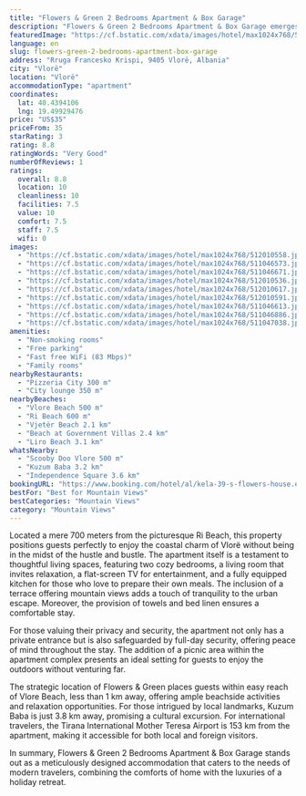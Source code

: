 ```yaml
---
title: "Flowers & Green 2 Bedrooms Apartment & Box Garage"
description: "Flowers & Green 2 Bedrooms Apartment & Box Garage emerges as a prime choice for travelers seeking comfort and convenience in Vlorë."
featuredImage: "https://cf.bstatic.com/xdata/images/hotel/max1024x768/512010558.jpg?k=9d2f1f600874a85e69802c02e7e6018858b611ed56b84682a09316d109a552e6&o=&hp=1"
language: en
slug: flowers-green-2-bedrooms-apartment-box-garage
address: "Rruga Francesko Krispi, 9405 Vlorë, Albania"
city: "Vlorë"
location: "Vlorë"
accommodationType: "apartment"
coordinates:
  lat: 40.4394106
  lng: 19.49929476
price: "US$35"
priceFrom: 35
starRating: 3
rating: 8.8
ratingWords: "Very Good"
numberOfReviews: 1
ratings:
  overall: 8.8
  location: 10
  cleanliness: 10
  facilities: 7.5
  value: 10
  comfort: 7.5
  staff: 7.5
  wifi: 0
images:
  - "https://cf.bstatic.com/xdata/images/hotel/max1024x768/512010558.jpg?k=9d2f1f600874a85e69802c02e7e6018858b611ed56b84682a09316d109a552e6&o=&hp=1"
  - "https://cf.bstatic.com/xdata/images/hotel/max1024x768/511046573.jpg?k=5a7ee313db713611468f3a8ac32359e9023f0df3b45f74a38ad32c3da3c5397d&o=&hp=1"
  - "https://cf.bstatic.com/xdata/images/hotel/max1024x768/511046671.jpg?k=a3b739812fb93af11a5c3fca5952929c9143ac37b09f3dc049a62bd077a51507&o=&hp=1"
  - "https://cf.bstatic.com/xdata/images/hotel/max1024x768/512010536.jpg?k=cdb1a71b71ff6751409ef752a2aa0a83a7f829d39e9c5d001002332ab8dabbd3&o=&hp=1"
  - "https://cf.bstatic.com/xdata/images/hotel/max1024x768/512010617.jpg?k=a20287474ab097db7dddf71fe48ffbc89de3b66e553e5fe8e702887b32a7839c&o=&hp=1"
  - "https://cf.bstatic.com/xdata/images/hotel/max1024x768/512010591.jpg?k=6abb615db5d180a8d37f6ca5fb5c911c34398212626aceab1dd40823b4520857&o=&hp=1"
  - "https://cf.bstatic.com/xdata/images/hotel/max1024x768/511046613.jpg?k=be33f11a9caba4017ad3663387ce189cd4e485d7807455d11887f161970a39e9&o=&hp=1"
  - "https://cf.bstatic.com/xdata/images/hotel/max1024x768/511046886.jpg?k=a52dcf6daba29221516d07a9eec0e295e3997b0cf9002a2e60a5ee8963e0f58b&o=&hp=1"
  - "https://cf.bstatic.com/xdata/images/hotel/max1024x768/511047038.jpg?k=27a8a55f7f023db542c002ef270fd63f903503f2a669f81a047eac1a67abf9e2&o=&hp=1"
amenities:
  - "Non-smoking rooms"
  - "Free parking"
  - "Fast free WiFi (83 Mbps)"
  - "Family rooms"
nearbyRestaurants:
  - "Pizzeria City 300 m"
  - "City lounge 350 m"
nearbyBeaches:
  - "Vlore Beach 500 m"
  - "Ri Beach 600 m"
  - "Vjetër Beach 2.1 km"
  - "Beach at Government Villas 2.4 km"
  - "Liro Beach 3.1 km"
whatsNearby:
  - "Scooby Doo Vlore 500 m"
  - "Kuzum Baba 3.2 km"
  - "Independence Square 3.6 km"
bookingURL: "https://www.booking.com/hotel/al/kela-39-s-flowers-house.en-gb.html?aid=8035640"
bestFor: "Best for Mountain Views"
bestCategories: "Mountain Views"
category: "Mountain Views"
---
```


Located a mere 700 meters from the picturesque Ri Beach, this property positions guests perfectly to enjoy the coastal charm of Vlorë without being in the midst of the hustle and bustle. The apartment itself is a testament to thoughtful living spaces, featuring two cozy bedrooms, a living room that invites relaxation, a flat-screen TV for entertainment, and a fully equipped kitchen for those who love to prepare their own meals. The inclusion of a terrace offering mountain views adds a touch of tranquility to the urban escape. Moreover, the provision of towels and bed linen ensures a comfortable stay.

For those valuing their privacy and security, the apartment not only has a private entrance but is also safeguarded by full-day security, offering peace of mind throughout the stay. The addition of a picnic area within the apartment complex presents an ideal setting for guests to enjoy the outdoors without venturing far.

The strategic location of Flowers & Green places guests within easy reach of Vlore Beach, less than 1 km away, offering ample beachside activities and relaxation opportunities. For those intrigued by local landmarks, Kuzum Baba is just 3.8 km away, promising a cultural excursion. For international travelers, the Tirana International Mother Teresa Airport is 153 km from the apartment, making it accessible for both local and foreign visitors.

In summary, Flowers & Green 2 Bedrooms Apartment & Box Garage stands out as a meticulously designed accommodation that caters to the needs of modern travelers, combining the comforts of home with the luxuries of a holiday retreat.